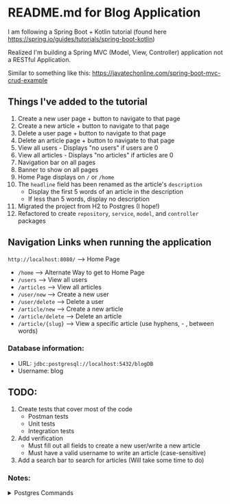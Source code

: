 # README.md for Blog Application

I am following a Spring Boot + Kotlin tutorial (found here https://spring.io/guides/tutorials/spring-boot-kotlin)

Realized I'm building a Spring MVC (Model, View, Controller) application not a RESTful Application.

Similar to something like this: https://javatechonline.com/spring-boot-mvc-crud-example

## Things I've added to the tutorial

1. Create a new user page + button to navigate to that page
2. Create a new article + button to navigate to that page
3. Delete a user page + button to navigate to that page
4. Delete an article page + button to navigate to that page
5. View all users - Displays "no users" if users are 0
6. View all articles - Displays "no articles" if articles are 0
7. Navigation bar on all pages
8. Banner to show on all pages
9. Home Page displays on `/` or `/home`
10. The `headline` field has been renamed as the article's `description`
    - Display the first 5 words of an article in the description
    - If less than 5 words, display no description
11. Migrated the project from H2 to Postgres (I hope!)
12. Refactored to create `repository`, `service`, `model`, and `controller` packages

## Navigation Links when running the application

`http://localhost:8080/` --> Home Page


- `/home` --> Alternate Way to get to Home Page
- `/users` --> View all users
- `/articles` --> View all articles
- `/user/new` --> Create a new user
- `/user/delete` --> Delete a user
- `/article/new` --> Create a new article
- `/article/delete` --> Delete an article
- `/article/{slug}` --> View a specific article (use hyphens, - , between words)

### Database information: 

- URL: `jdbc:postgresql://localhost:5432/blogDB`
- Username: blog

## TODO:

1. Create tests that cover most of the code
   - Postman tests
   - Unit tests
   - Integration tests
2. Add verification
   - Must fill out all fields to create a new user/write a new article
   - Must have a valid username to write an article (case-sensitive)
3. Add a search bar to search for articles (Will take some time to do)

### Notes:

<details>
<summary>Postgres Commands</summary>

`brew instsall postgresql` --> install Postgresql using Brew

`createuser --interactive` --> create a new user

`createdb blogdb` --> create a new database

`psql -d blogdb` --> connect to the database

`psql -U blog -d blogDB -f src/main/resources/blog.sql` --> run the schema.sql file

`\d [table name]` --> show specific table

`\dt` --> show all tables

`\q` --> quit the database

`\l` --> list all databases

</details>

